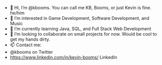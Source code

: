 - 👋 Hi, I’m @kbooms. You can call me KB, Booms, or just Kevin is fine. he/him
- 👀 I’m interested in Game Development, Software Development, and Music
- 🌱 I’m currently learning Java, SQL, and Full Stack Web Development
- 💞️ I’m looking to collaborate on small projects for now. Would be cool to get my hands dirty.
- 📫 Contact me: 
- @kbooms on Twitter
- https://www.linkedin.com/in/kevin-booms/ LinkedIn


<!---
kbooms/kbooms is a ✨ special ✨ repository because its `README.md` (this file) appears on your GitHub profile.
You can click the Preview link to take a look at your changes.
--->
